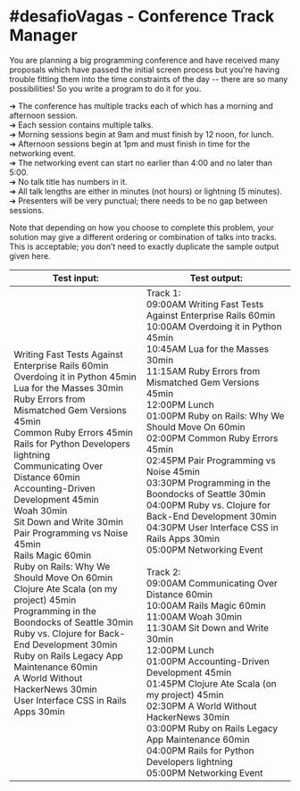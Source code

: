 # #desafioVagas - Conference Track Manager
You are planning a big programming conference and have received many proposals which have passed the initial screen process but you're having trouble fitting them into the time constraints of the day -- there are so many possibilities! So you write a program to do it for you.

➔ The conference has multiple tracks each of which has a morning and afternoon session.  
➔ Each session contains multiple talks.  
➔ Morning sessions begin at 9am and must finish by 12 noon, for lunch.  
➔ Afternoon sessions begin at 1pm and must finish in time for the networking event.  
➔ The networking event can start no earlier than 4:00 and no later than 5:00.  
➔ No talk title has numbers in it.  
➔ All talk lengths are either in minutes (not hours) or lightning (5 minutes).  
➔ Presenters will be very punctual; there needs to be no gap between sessions.

Note that depending on how you choose to complete this problem, your solution may give a
different ordering or combination of talks into tracks. This is acceptable; you don’t need to exactly duplicate the sample output given here.

**Test input:**  | **Test output:**  
-----------------|------------------
| Writing Fast Tests Against Enterprise Rails 60min<br>Overdoing it in Python 45min<br>Lua for the Masses 30min<br>Ruby Errors from Mismatched Gem Versions 45min<br>Common Ruby Errors 45min<br>Rails for Python Developers lightning<br>Communicating Over Distance 60min<br>Accounting-Driven Development 45min<br>Woah 30min<br>Sit Down and Write 30min<br>Pair Programming vs Noise 45min<br>Rails Magic 60min<br>Ruby on Rails: Why We Should Move On 60min<br>Clojure Ate Scala (on my project) 45min<br>Programming in the Boondocks of Seattle 30min<br>Ruby vs. Clojure for Back-End Development 30min<br>Ruby on Rails Legacy App Maintenance 60min<br>A World Without HackerNews 30min<br>User Interface CSS in Rails Apps 30min | Track 1:<br>09:00AM Writing Fast Tests Against Enterprise Rails 60min<br>10:00AM Overdoing it in Python 45min<br>10:45AM Lua for the Masses 30min<br>11:15AM Ruby Errors from Mismatched Gem Versions 45min<br>12:00PM Lunch<br>01:00PM Ruby on Rails: Why We Should Move On 60min<br>02:00PM Common Ruby Errors 45min<br>02:45PM Pair Programming vs Noise 45min<br>03:30PM Programming in the Boondocks of Seattle 30min<br>04:00PM Ruby vs. Clojure for Back-End Development 30min<br>04:30PM User Interface CSS in Rails Apps 30min<br>05:00PM Networking Event<br><br>Track 2:<br>09:00AM Communicating Over Distance 60min<br>10:00AM Rails Magic 60min<br>11:00AM Woah 30min<br>11:30AM Sit Down and Write 30min<br>12:00PM Lunch<br>01:00PM Accounting-Driven Development 45min<br>01:45PM Clojure Ate Scala (on my project) 45min<br>02:30PM A World Without HackerNews 30min<br>03:00PM Ruby on Rails Legacy App Maintenance 60min<br>04:00PM Rails for Python Developers lightning<br>05:00PM Networking Event |
